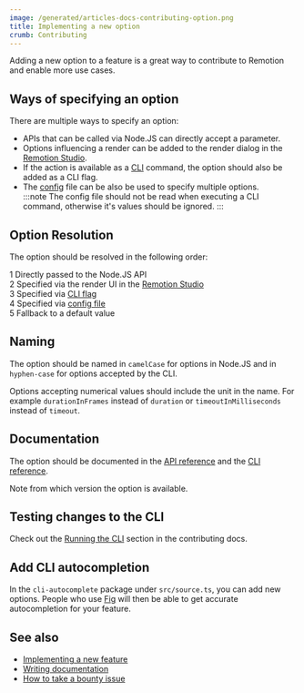 ```yaml
---
image: /generated/articles-docs-contributing-option.png
title: Implementing a new option
crumb: Contributing
---
```


Adding a new option to a feature is a great way to contribute to Remotion and enable more use cases.

## Ways of specifying an option

There are multiple ways to specify an option:

- APIs that can be called via Node.JS can directly accept a parameter.
- Options influencing a render can be added to the render dialog in the [Remotion Studio](/docs/terminology#remotion-studio).
- If the action is available as a [CLI](/docs/cli) command, the option should also be added as a CLI flag.
- The [config](/docs/config) file can be also be used to specify multiple options. <br/>
  :::note
  The config file should not be read when executing a CLI command, otherwise it's values should be ignored.
  :::

## Option Resolution

The option should be resolved in the following order:

<Step>1</Step> Directly passed to the Node.JS API<br/>
<Step>2</Step> Specified via the render UI in the <a href="/docs/terminology#remotion-studio">Remotion Studio</a><br/>
<Step>3</Step> Specified via <a href="/docs/cli">CLI flag</a><br/>
<Step>4</Step> Specified via <a href="/docs/config">config file</a><br/>
<Step>5</Step> Fallback to a default value

## Naming

The option should be named in `camelCase` for options in Node.JS and in `hyphen-case` for options accepted by the CLI.

Options accepting numerical values should include the unit in the name. For example `durationInFrames` instead of `duration` or `timeoutInMilliseconds` instead of `timeout`.

## Documentation

The option should be documented in the [API reference](/docs/api) and the [CLI reference](/docs/cli).

Note from which version the option is available.

## Testing changes to the CLI

Check out the [Running the CLI](/docs/contributing) section in the contributing docs.

## Add CLI autocompletion

In the `cli-autocomplete` package under `src/source.ts`, you can add new options. People who use [Fig](https://fig.io) will then be able to get accurate autocompletion for your feature.

## See also

- [Implementing a new feature](/docs/contributing/feature)
- [Writing documentation](/docs/contributing/docs)
- [How to take a bounty issue](/docs/contributing/bounty)
